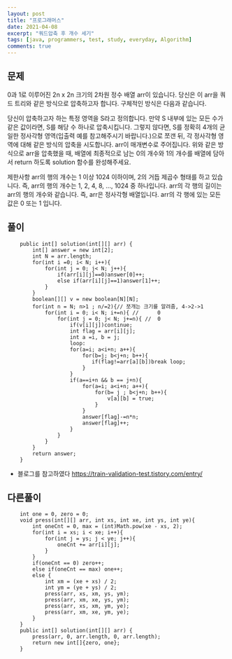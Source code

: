```yaml
---
layout: post
title: "프로그래머스"
date: 2021-04-08
excerpt: "쿼드압축 후 개수 세기"
tags: [java, programmers, test, study, everyday, Algorithm]
comments: true
---
```



## 문제
 0과 1로 이루어진 2n x 2n 크기의 2차원 정수 배열 arr이 있습니다. 당신은 이 arr을 쿼드 트리와 같은 방식으로 압축하고자 합니다. 구체적인 방식은 다음과 같습니다.

당신이 압축하고자 하는 특정 영역을 S라고 정의합니다.
만약 S 내부에 있는 모든 수가 같은 값이라면, S를 해당 수 하나로 압축시킵니다.
그렇지 않다면, S를 정확히 4개의 균일한 정사각형 영역(입출력 예를 참고해주시기 바랍니다.)으로 쪼갠 뒤, 각 정사각형 영역에 대해 같은 방식의 압축을 시도합니다.
arr이 매개변수로 주어집니다. 위와 같은 방식으로 arr을 압축했을 때, 배열에 최종적으로 남는 0의 개수와 1의 개수를 배열에 담아서 return 하도록 solution 함수를 완성해주세요.

제한사항
arr의 행의 개수는 1 이상 1024 이하이며, 2의 거듭 제곱수 형태를 하고 있습니다. 즉, arr의 행의 개수는 1, 2, 4, 8, ..., 1024 중 하나입니다.
arr의 각 행의 길이는 arr의 행의 개수와 같습니다. 즉, arr은 정사각형 배열입니다.
arr의 각 행에 있는 모든 값은 0 또는 1 입니다.


## 풀이


```
	public int[] solution(int[][] arr) {
		int[] answer = new int[2];
        int N = arr.length;
        for(int i =0; i< N; i++){
            for(int j = 0; j< N; j++){
                if(arr[i][j]==0)answer[0]++;
                else if(arr[i][j]==1)answer[1]++;
            }
        }
        boolean[][] v = new boolean[N][N];
        for(int n = N; n>1 ; n/=2){// 쪼개는 크기를 알려줌, 4->2->1
            for(int i = 0; i< N; i+=n){ //      0
                for(int j = 0; j< N; j+=n){ //  0
                    if(v[i][j])continue;
                    int flag = arr[i][j];
                    int a =i, b = j;
                    loop: 
                    for(a=i; a<i+n; a++){
                        for(b=j; b<j+n; b++){
                           if(flag!=arr[a][b])break loop;
                        }
                    }
                    if(a==i+n && b == j+n){
                        for(a=i; a<i+n; a++){
                            for(b= j ; b<j+n; b++){
                                v[a][b] = true;
                            }
                        }
                        answer[flag]-=n*n;
                        answer[flag]++;
                    }
                }
            }
        }
        return answer;
    }
```

* 블로그를 참고하였다 https://train-validation-test.tistory.com/entry/


## 다른풀이


```
    int one = 0, zero = 0;
    void press(int[][] arr, int xs, int xe, int ys, int ye){
        int oneCnt = 0, max = (int)Math.pow(xe - xs, 2);
        for(int i = xs; i < xe; i++){
            for(int j = ys; j < ye; j++){
                oneCnt += arr[i][j];
            }
        }
        if(oneCnt == 0) zero++;
        else if(oneCnt == max) one++;
        else {
            int xm = (xe + xs) / 2;
            int ym = (ye + ys) / 2;
            press(arr, xs, xm, ys, ym);
            press(arr, xm, xe, ys, ym);
            press(arr, xs, xm, ym, ye);
            press(arr, xm, xe, ym, ye);
        }
    }
    public int[] solution(int[][] arr) {
        press(arr, 0, arr.length, 0, arr.length);
        return new int[]{zero, one};
    }
```
